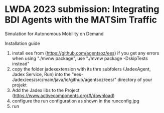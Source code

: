 # LWDA 2023 submission: Integrating BDI Agents with the MATSim Traffic
Simulation for Autonomous Mobility on Demand



Installation guide

1. install ees from (https://github.com/agentsoz/ees) 
if you get any errors when using "./mvnw package", use "./mvnw package -DskipTests instead"
2. copy the folder jadexextension with its thre subfolers (JadexAgent, Jadex Service, Run)  into the "ees-Jadex/ees/src/main/java/io/github/agentsoz/ees/" directory of your projekt
3. Add the Jadex libs to the Project (https://www.activecomponents.org/#/download)
4. configure the run configuration as shown in the runconfig.jpg
6. run








